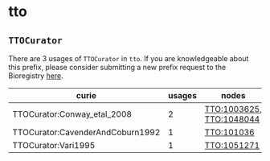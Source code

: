 # tto

## `TTOCurator`

There are 3 usages of `TTOCurator` in `tto`.
If you are knowledgeable about this prefix, please consider submitting a new prefix
request to the Bioregistry [here](https://github.com/biopragmatics/bioregistry/issues/new?assignees=cthoyt&labels=New%2CPrefix&template=new-prefix.yml&title=%5BResource%5D%3A%20TTOCurator).

| curie                            |   usages | nodes                                                                                                                |
|----------------------------------|----------|----------------------------------------------------------------------------------------------------------------------|
| TTOCurator:Conway_etal_2008      |        2 | [TTO:1003625](http://purl.obolibrary.org/obo/TTO_1003625), [TTO:1048044](http://purl.obolibrary.org/obo/TTO_1048044) |
| TTOCurator:CavenderAndCoburn1992 |        1 | [TTO:101036](http://purl.obolibrary.org/obo/TTO_101036)                                                              |
| TTOCurator:Vari1995              |        1 | [TTO:1051271](http://purl.obolibrary.org/obo/TTO_1051271)                                                            |

